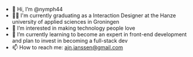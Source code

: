 - 👋 Hi, I’m @nymph44
- 🧑‍🎓 I'm currently graduating as a Interaction Designer at the Hanze university of applied sciences in Groningen 
- 👀 I’m interested in making technology people love
- 🌱 I’m currently learning to become an expert in front-end development and plan to invest in becoming a full-stack dev
- 📫 How to reach me: ajn.janssen@gmail.com
